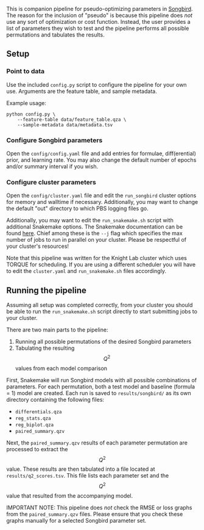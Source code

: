 This is companion pipeline for pseudo-optimizing parameters in [Songbird](https://github.com/biocore/songbird). The reason for the inclusion of "pseudo" is because this pipeline does *not* use any sort of optimization or cost function. Instead, the user provides a list of parameters they wish to test and the pipeline performs all possible permutations and tabulates the results.

## Setup

### Point to data

Use the included `config.py` script to configure the pipeline for your own use. Arguments are the feature table, and sample metadata.

Example usage:

```
python config.py \
    --feature-table data/feature_table.qza \
    --sample-metadata data/metadata.tsv
```

### Configure Songbird parameters

Open the `config/config.yaml` file and add entries for formulae, diff(erential) prior, and learning rate. You may also change the default number of epochs and/or summary interval if you wish.

### Configure cluster parameters

Open the `config/cluster.yaml` file and edit the `run_songbird` cluster options for memory and walltime if necessary. Additionally, you may want to change the default "out" directory to which PBS logging files go.

Additionally, you may want to edit the `run_snakemake.sh` script with additional Snakemake options. The Snakemake documentation can be found [here](https://snakemake.readthedocs.io/en/stable/executing/cli.html). Chief among these is the `--j` flag which specifies the max number of jobs to run in parallel on your cluster. Please be respectful of your cluster's resources!

Note that this pipeline was written for the Knight Lab cluster which uses TORQUE for scheduling. If you are using a different scheduler you will have to edit the `cluster.yaml` and `run_snakemake.sh` files accordingly.

## Running the pipeline

Assuming all setup was completed correctly, from your cluster you should be able to run the `run_snakemake.sh` script directly to start submitting jobs to your cluster.

There are two main parts to the pipeline:

1. Running all possible permutations of the desired Songbird parameters
2. Tabulating the resulting $$Q^2$$ values from each model comparison

First, Snakemake will run Songbird models with all possible combinations of parameters. For each permutation, both a test model and baseline (formula = 1) model are created. Each run is saved to `results/songbird/` as its own directory containing the following files:

* `differentials.qza`
* `reg_stats.qza`
* `reg_biplot.qza`
* `paired_summary.qzv`

Next, the `paired_summary.qzv` results of each parameter permutation are processed to extract the $$Q^2$$ value. These results are then tabulated into a file located at `results/q2_scores.tsv`. This file lists each parameter set and the $$Q^2$$ value that resulted from the accompanying model.

IMPORTANT NOTE: This pipeline does *not* check the RMSE or loss graphs from the `paired_summary.qzv` files. Please ensure that you check these graphs manually for a selected Songbird parameter set.
